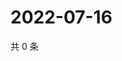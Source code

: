 # 2022-07-16

共 0 条

<!-- BEGIN WEIBO -->
<!-- 最后更新时间 Sat Jul 16 2022 20:26:52 GMT+0800 (China Standard Time) -->

<!-- END WEIBO -->
